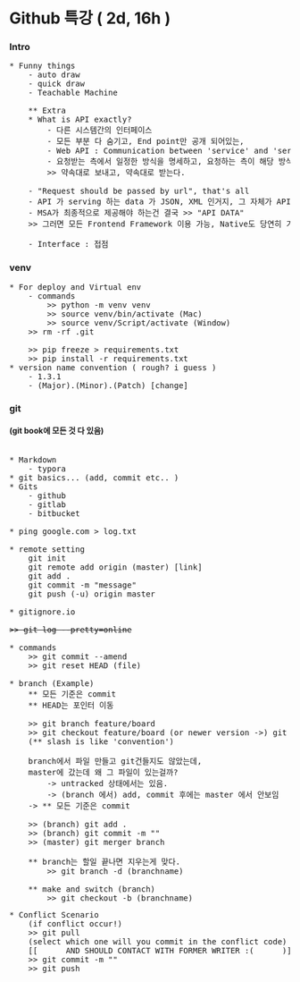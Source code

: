 # Github 특강 ( 2d, 16h )


### Intro
<pre>
* Funny things 
    - auto draw
    - quick draw
    - Teachable Machine
    
    ** Extra
    * What is API exactly?
        - 다른 시스템간의 인터페이스
        - 모든 부분 다 숨기고, End point만 공개 되어있는, 
        - Web API : Communication between 'service' and 'service'
        - 요청받는 측에서 일정한 방식을 명세하고, 요청하는 측이 해당 방식대로 요청을 하면 되는,
        >> 약속대로 보내고, 약속대로 받는다.
    
    - "Request should be passed by url", that's all
    - API 가 serving 하는 data 가 JSON, XML 인거지, 그 자체가 API 인건 아님!
    - MSA가 최종적으로 제공해야 하는건 결국 >> "API DATA"
    >> 그러면 모든 Frontend Framework 이용 가능, Native도 당연히 가능

    - Interface : 접점
</pre>

### venv
<pre>
* For deploy and Virtual env
    - commands
        >> python -m venv venv
        >> source venv/bin/activate (Mac)
        >> source venv/Script/activate (Window)
    >> rm -rf .git
    
    >> pip freeze > requirements.txt
    >> pip install -r requirements.txt
* version name convention ( rough? i guess )
    - 1.3.1
    - (Major).(Minor).(Patch) [change]
</pre>


### git
#### (git book에 모든 것 다 있음)
<pre>

* Markdown
    - typora
* git basics... (add, commit etc.. )
* Gits
    - github
    - gitlab
    - bitbucket

* ping google.com > log.txt

* remote setting
    git init
    git remote add origin (master) [link]
    git add .
    git commit -m "message"
    git push (-u) origin master

* gitignore.io

<del>>> git log --pretty=online</del>

* commands
    >> git commit --amend
    >> git reset HEAD (file)

* branch (Example)
    ** 모든 기준은 commit
    ** HEAD는 포인터 이동

    >> git branch feature/board 
    >> git checkout feature/board (or newer version ->) git switch feature/board
    (** slash is like 'convention')

    branch에서 파일 만들고 git건들지도 않았는데,
    master에 갔는데 왜 그 파일이 있는걸까? 
        -> untracked 상태에서는 있음.
        -> (branch 에서) add, commit 후에는 master 에서 안보임 
    -> ** 모든 기준은 commit

    >> (branch) git add .
    >> (branch) git commit -m ""
    >> (master) git merger branch

    ** branch는 할일 끝나면 지우는게 맞다.
        >> git branch -d (branchname)
    
    ** make and switch (branch)
        >> git checkout -b (branchname)
</pre>

<pre>
* Conflict Scenario
    (if conflict occur!)
    >> git pull
    (select which one will you commit in the conflict code)
    [[      AND SHOULD CONTACT WITH FORMER WRITER :(      )]]
    >> git commit -m ""
    >> git push
</pre>